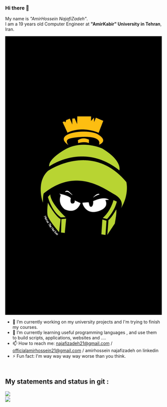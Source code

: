 ### Hi there 👋

<p>
  My name is <i>"AmirHossein NajafiZadeh"</i>.<br />
  I am a 19 years old Computer Engineer at <b>"AmirKabir" University in Tehran</b>, Iran.
</p>

<img align="center" src="https://github.com/Official21A/Official21A/blob/main/git.jpg" width="600" />


- 🔭 I’m currently working on my university projects and I'm trying to finish my courses.
- 🌱 I’m currently learning useful programming languages , and use them to build scripts, applications, websites and ....
- 📫 How to reach me: najafizadeh21@gmail.com / officialamirhossein21@gmail.com / amirhossein najafizadeh on linkedin
- ⚡ Fun fact: I'm way way way way worse than you think.

<h2>
  <br />
  My statements and status in git :
</h2>

<a href="https://github.com/anuraghazra/github-readme-stats">
  <img align="center" src="https://github-readme-stats.vercel.app/api?username=Official21A&show_icons=true&theme=great-gatsby&line_height=29" />
</a> <br />
<a href="https://github.com/anuraghazra/convoychat">
  <img align="center" src="https://github-readme-stats.vercel.app/api/top-langs/?username=Official21A&theme=great-gatsby&hide=html,CSS" />
</a>
